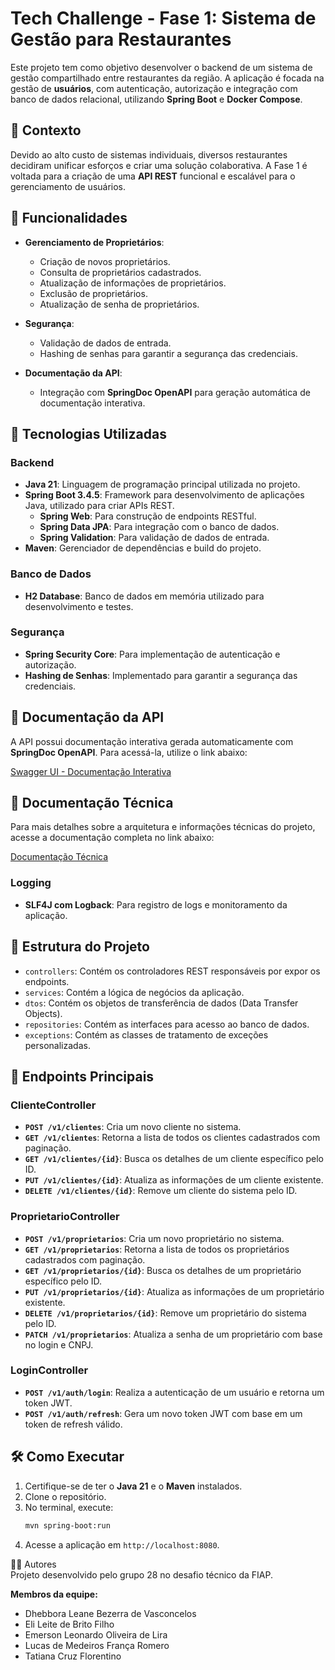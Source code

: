 # Tech Challenge - Fase 1: Sistema de Gestão para Restaurantes

Este projeto tem como objetivo desenvolver o backend de um sistema de gestão compartilhado entre restaurantes da região. A aplicação é focada na gestão de **usuários**, com autenticação, autorização e integração com banco de dados relacional, utilizando **Spring Boot** e **Docker Compose**.

## 📌 Contexto

Devido ao alto custo de sistemas individuais, diversos restaurantes decidiram unificar esforços e criar uma solução colaborativa. A Fase 1 é voltada para a criação de uma **API REST** funcional e escalável para o gerenciamento de usuários.

## 🚀 Funcionalidades

- **Gerenciamento de Proprietários**:
    - Criação de novos proprietários.
    - Consulta de proprietários cadastrados.
    - Atualização de informações de proprietários.
    - Exclusão de proprietários.
    - Atualização de senha de proprietários.

- **Segurança**:
    - Validação de dados de entrada.
    - Hashing de senhas para garantir a segurança das credenciais.

- **Documentação da API**:
    - Integração com **SpringDoc OpenAPI** para geração automática de documentação interativa.

## 🔧 Tecnologias Utilizadas

### Backend
- **Java 21**: Linguagem de programação principal utilizada no projeto.
- **Spring Boot 3.4.5**: Framework para desenvolvimento de aplicações Java, utilizado para criar APIs REST.
    - **Spring Web**: Para construção de endpoints RESTful.
    - **Spring Data JPA**: Para integração com o banco de dados.
    - **Spring Validation**: Para validação de dados de entrada.
- **Maven**: Gerenciador de dependências e build do projeto.

### Banco de Dados
- **H2 Database**: Banco de dados em memória utilizado para desenvolvimento e testes.

### Segurança
- **Spring Security Core**: Para implementação de autenticação e autorização.
- **Hashing de Senhas**: Implementado para garantir a segurança das credenciais.

## 📖 Documentação da API

A API possui documentação interativa gerada automaticamente com **SpringDoc OpenAPI**. Para acessá-la, utilize o link abaixo:

[Swagger UI - Documentação Interativa](http://localhost:8080/swagger-ui/index.html)

## 📄 Documentação Técnica

Para mais detalhes sobre a arquitetura e informações técnicas do projeto, acesse a documentação completa no link abaixo:

[Documentação Técnica](https://docs.google.com/document/d/1hHjojNrJT9MntKMdn3sz_x4ElxcYb3rHqQVvkT_h8yQ/edit?tab=t.0)

### Logging
- **SLF4J com Logback**: Para registro de logs e monitoramento da aplicação.

## 📂 Estrutura do Projeto

- `controllers`: Contém os controladores REST responsáveis por expor os endpoints.
- `services`: Contém a lógica de negócios da aplicação.
- `dtos`: Contém os objetos de transferência de dados (Data Transfer Objects).
- `repositories`: Contém as interfaces para acesso ao banco de dados.
- `exceptions`: Contém as classes de tratamento de exceções personalizadas.

## 📖 Endpoints Principais

### **ClienteController**
- **`POST /v1/clientes`**: Cria um novo cliente no sistema.
- **`GET /v1/clientes`**: Retorna a lista de todos os clientes cadastrados com paginação.
- **`GET /v1/clientes/{id}`**: Busca os detalhes de um cliente específico pelo ID.
- **`PUT /v1/clientes/{id}`**: Atualiza as informações de um cliente existente.
- **`DELETE /v1/clientes/{id}`**: Remove um cliente do sistema pelo ID.

### **ProprietarioController**
- **`POST /v1/proprietarios`**: Cria um novo proprietário no sistema.
- **`GET /v1/proprietarios`**: Retorna a lista de todos os proprietários cadastrados com paginação.
- **`GET /v1/proprietarios/{id}`**: Busca os detalhes de um proprietário específico pelo ID.
- **`PUT /v1/proprietarios/{id}`**: Atualiza as informações de um proprietário existente.
- **`DELETE /v1/proprietarios/{id}`**: Remove um proprietário do sistema pelo ID.
- **`PATCH /v1/proprietarios`**: Atualiza a senha de um proprietário com base no login e CNPJ.

### **LoginController**
- **`POST /v1/auth/login`**: Realiza a autenticação de um usuário e retorna um token JWT.
- **`POST /v1/auth/refresh`**: Gera um novo token JWT com base em um token de refresh válido.

## 🛠️ Como Executar

1. Certifique-se de ter o **Java 21** e o **Maven** instalados.
2. Clone o repositório.
3. No terminal, execute:
   ```bash
   mvn spring-boot:run

1. Acesse a aplicação em `http://localhost:8080`.

🧑‍💻 Autores  
Projeto desenvolvido pelo grupo 28 no desafio técnico da FIAP.

**Membros da equipe:**
- Dhebbora Leane Bezerra de Vasconcelos
- Eli Leite de Brito Filho
- Emerson Leonardo Oliveira de Lira
- Lucas de Medeiros França Romero
- Tatiana Cruz Florentino